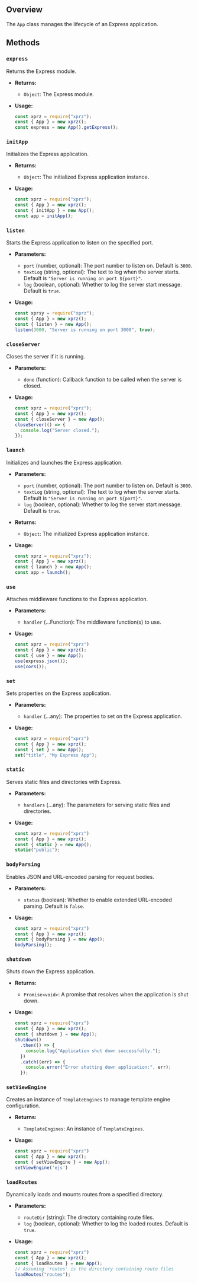 ## Overview

The `App` class manages the lifecycle of an Express application.

## Methods

### `express`

Returns the Express module.

- **Returns:**

  - `Object`: The Express module.

- **Usage:**
  ```javascript
  const xprz = require("xprz");
  const { App } = new xprz();
  const express = new App().getExpress();
  ```

### `initApp`

Initializes the Express application.

- **Returns:**

  - `Object`: The initialized Express application instance.

- **Usage:**
  ```javascript
  const xprz = require("xprz");
  const { App } = new xprz();
  const { initApp } = new App();
  const app = initApp();
  ```

### `listen`

Starts the Express application to listen on the specified port.

- **Parameters:**

  - `port` (number, optional): The port number to listen on. Default is `3000`.
  - `textLog` (string, optional): The text to log when the server starts. Default is `"Server is running on port ${port}"`.
  - `log` (boolean, optional): Whether to log the server start message. Default is `true`.

- **Usage:**
  ```javascript
  const xprsy = require("xprz");
  const { App } = new xprz();
  const { listen } = new App();
  listen(3000, "Server is running on port 3000", true);
  ```

### `closeServer`

Closes the server if it is running.

- **Parameters:**

  - `done` (function): Callback function to be called when the server is closed.

- **Usage:**
  ```javascript
  const xprz = require("xprz");
  const { App } = new xprz();
  const { closeServer } = new App();
  closeServer(() => {
    console.log("Server closed.");
  });
  ```

### `launch`

Initializes and launches the Express application.

- **Parameters:**

  - `port` (number, optional): The port number to listen on. Default is `3000`.
  - `textLog` (string, optional): The text to log when the server starts. Default is `"Server is running on port ${port}"`.
  - `log` (boolean, optional): Whether to log the server start message. Default is `true`.

- **Returns:**

  - `Object`: The initialized Express application instance.

- **Usage:**
  ```javascript
  const xprz = require("xprz");
  const { App } = new xprz();
  const { launch } = new App();
  const app = launch();
  ```

### `use`

Attaches middleware functions to the Express application.

- **Parameters:**

  - `handler` (...Function): The middleware function(s) to use.

- **Usage:**
  ```javascript
  const xprz = require("xprz")
  const { App } = new xprz();
  const { use } = new App();
  use(express.json());
  use(cors());
  ```

### `set`

Sets properties on the Express application.

- **Parameters:**

  - `handler` (...any): The properties to set on the Express application.

- **Usage:**
  ```javascript
  const xprz = require("xprz")
  const { App } = new xprz();
  const { set } = new App();
  set("title", "My Express App");
  ```

### `static`

Serves static files and directories with Express.

- **Parameters:**

  - `handlers` (...any): The parameters for serving static files and directories.

- **Usage:**
  ```javascript
  const xprz = require("xprz")
  const { App } = new xprz();
  const { static } = new App();
  static("public");
  ```

### `bodyParsing`

Enables JSON and URL-encoded parsing for request bodies.

- **Parameters:**

  - `status` (boolean): Whether to enable extended URL-encoded parsing. Default is `false`.

- **Usage:**
  ```javascript
  const xprz = require("xprz")
  const { App } = new xprz();
  const { bodyParsing } = new App();
  bodyParsing();
  ```

### `shutdown`

Shuts down the Express application.

- **Returns:**

  - `Promise<void>`: A promise that resolves when the application is shut down.

- **Usage:**
  ```javascript
  const xprz = require("xprz")
  const { App } = new xprz();
  const { shutdown } = new App();
  shutdown()
    .then(() => {
      console.log("Application shut down successfully.");
    })
    .catch((err) => {
      console.error("Error shutting down application:", err);
    });
  ```

### `setViewEngine`

Creates an instance of `TemplateEngines` to manage template engine configuration.

- **Returns:**

  - `TemplateEngines`: An instance of `TemplateEngines`.

- **Usage:**
  ```javascript
  const xprz = require("xprz")
  const { App } = new xprz();
  const { setViewEngine } = new App();
  setViewEngine('ejs')
  ```

### `loadRoutes`

Dynamically loads and mounts routes from a specified directory.

- **Parameters:**

  - `routeDir` (string): The directory containing route files.
  - `log` (boolean, optional): Whether to log the loaded routes. Default is `true`.

- **Usage:**

  ```javascript
  const xprz = require("xprz")
  const { App } = new xprz();
  const { loadRoutes } = new App();
  // Assuming 'routes' is the directory containing route files
  loadRoutes("routes");
  ```
